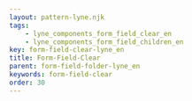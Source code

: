 ```yaml
---
layout: pattern-lyne.njk
tags: 
    - lyne_components_form_field_clear_en
    - lyne_components_form_field_children_en
key: form-field-clear-lyne_en
title: Form-Field-Clear
parent: form-field-folder-lyne_en
keywords: form-field-clear
order: 30
---
```

